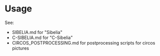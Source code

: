 Usage
=====
See:
* SIBELIA.md for "Sibelia" 
* C-SIBELIA.md for "C-Sibelia"
* CIRCOS_POSTPROCESSING.md for postprocessing scripts for circos pictures